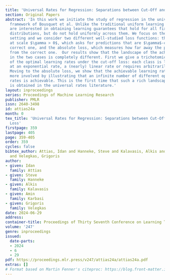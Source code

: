 ```yaml
---
title: 'Universal Rates for Regression: Separations between Cut-Off and Absolute Loss'
section: Original Papers
abstract: 'In this work we initiate the study of regression in the universal rates
  framework of Bousquet et al. Unlike the traditional uniform learning setting, we
  are interested in obtaining learning guarantees that hold for all fixed data-generating
  distributions, but do not hold uniformly across them. We focus on the realizable
  setting and we consider two different well-studied loss functions: the cut-off loss
  at scale $\gamma > 0$, which asks for predictions that are $\gamma$-close to the
  correct one, and the absolute loss, which measures how far away the prediction is
  from the correct one.  Our results show that the landscape of the achievable rates
  in the two cases is completely different. First we give a trichotomic characterization
  of the optimal learning rates under the cut-off loss: each class is learnable either
  at an exponential rate, a (nearly) linear rate or requires arbitrarily slow rates.
  Moving to the absolute loss, we show that the achievable learning rates are significantly
  more involved by illustrating that an infinite number of different optimal learning
  rates is achievable. This is the first time that such a rich landscape of rates
  is obtained in the universal rates literature.'
layout: inproceedings
series: Proceedings of Machine Learning Research
publisher: PMLR
issn: 2640-3498
id: attias24a
month: 0
tex_title: 'Universal Rates for Regression: Separations between Cut-Off and Absolute
  Loss'
firstpage: 359
lastpage: 405
page: 359-405
order: 359
cycles: false
bibtex_author: Attias, Idan and Hanneke, Steve and Kalavasis, Alkis and Karbasi, Amin
  and Velegkas, Grigoris
author:
- given: Idan
  family: Attias
- given: Steve
  family: Hanneke
- given: Alkis
  family: Kalavasis
- given: Amin
  family: Karbasi
- given: Grigoris
  family: Velegkas
date: 2024-06-29
address:
container-title: Proceedings of Thirty Seventh Conference on Learning Theory
volume: '247'
genre: inproceedings
issued:
  date-parts:
  - 2024
  - 6
  - 29
pdf: https://proceedings.mlr.press/v247/attias24a/attias24a.pdf
extras: []
# Format based on Martin Fenner's citeproc: https://blog.front-matter.io/posts/citeproc-yaml-for-bibliographies/
---
```

